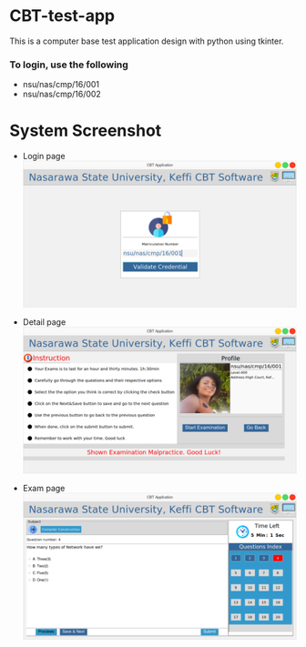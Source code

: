 # CBT-test-app
This is a computer base test application design with python using tkinter.

### To login, use the following 
- nsu/nas/cmp/16/001
- nsu/nas/cmp/16/002

# System Screenshot

- Login page
![alt text](https://github.com/DamaMichaelYohanna/CBT-test-app/blob/main/screenshots/login_page.png?raw=true)

- Detail page
![alt text](https://github.com/DamaMichaelYohanna/CBT-test-app/blob/main/screenshots/detail_page.png?raw=true)

- Exam page
![alt text](https://github.com/DamaMichaelYohanna/CBT-test-app/blob/main/screenshots/exams_page.png?raw=true)
